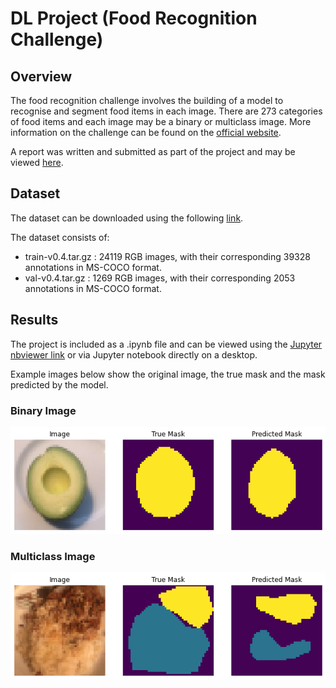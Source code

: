 # DL Project (Food Recognition Challenge)

## Overview
The food recognition challenge involves the building of a model to recognise and segment food items in each image. There are 273 categories of food items and each image may be a binary or multiclass image. More information on the challenge can be found on the [official website](https://www.aicrowd.com/challenges/food-recognition-challenge).

A report was written and submitted as part of the project and may be viewed [here](https://github.com/lucamarini22/food-recognition-challenge/blob/main/report.pdf).

## Dataset
The dataset can be downloaded using the following [link](https://www.aicrowd.com/challenges/food-recognition-challenge/dataset_files).

The dataset consists of:

- train-v0.4.tar.gz : 24119 RGB images, with their corresponding 39328 annotations in MS-COCO format.
- val-v0.4.tar.gz : 1269 RGB images, with their corresponding 2053 annotations in MS-COCO format.

## Results
The project is included as a .ipynb file and can be viewed using the [Jupyter nbviewer link](https://nbviewer.org/github/lucamarini22/food-recognition-challenge/blob/main/food-recognition-challenge.ipynb) or via Jupyter notebook directly on a desktop. 

Example images below show the original image, the true mask and the mask predicted by the model.

### Binary Image
![](https://github.com/lucamarini22/food-recognition-challenge/blob/main/results/images/binary.png)

### Multiclass Image
![](https://github.com/lucamarini22/food-recognition-challenge/blob/main/results/images/multiclass.png)
